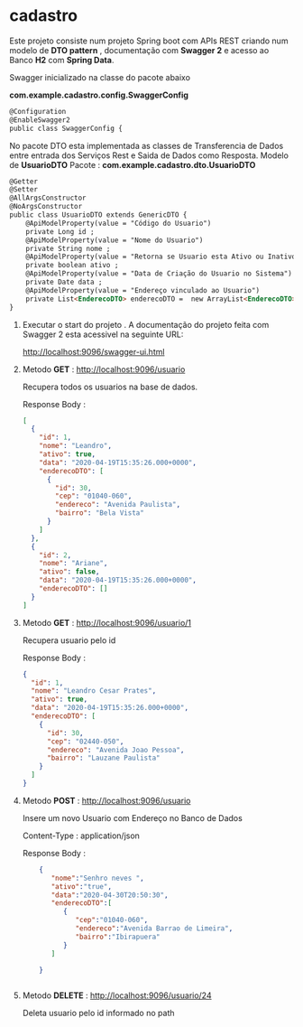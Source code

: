 # cadastro


<p>Este projeto consiste num projeto Spring boot com APIs REST criando num modelo de  <b>DTO pattern</b> , documentação com <b>Swagger 2</b> e acesso ao Banco <b>H2</b>  com <b>Spring Data</b>.</p> 


Swagger inicializado na classe do pacote abaixo 

<b>com.example.cadastro.config.SwaggerConfig</b>

```html
@Configuration
@EnableSwagger2
public class SwaggerConfig {
```

No pacote DTO esta implementada as classes de Transferencia de Dados entre entrada dos Serviços Rest e Saida de Dados como Resposta. Modelo de <b>UsuarioDTO</b> 
Pacote : <b>com.example.cadastro.dto.UsuarioDTO</b>



```html 
@Getter
@Setter
@AllArgsConstructor
@NoArgsConstructor
public class UsuarioDTO extends GenericDTO {
    @ApiModelProperty(value = "Código do Usuario")
    private Long id ;
    @ApiModelProperty(value = "Nome do Usuario")
    private String nome ;
    @ApiModelProperty(value = "Retorna se Usuario esta Ativo ou Inativo no Sistema")
    private boolean ativo ;
    @ApiModelProperty(value = "Data de Criação do Usuario no Sistema")
    private Date data ;
    @ApiModelProperty(value = "Endereço vinculado ao Usuario")
    private List<EnderecoDTO> enderecoDTO =  new ArrayList<EnderecoDTO>();
}

```








<ol>
<li>
  Executar o start do projeto . A documentação do projeto feita com Swagger 2 esta acessivel na seguinte URL: <p>
  <a href="http://localhost:9096/swagger-ui.html">http://localhost:9096/swagger-ui.html</a>
</li>


<li>
  Metodo <b>GET</b> : <a href="http://localhost:9096/usuario">http://localhost:9096/usuario</a>
  
  Recupera todos os usuarios na base de dados. 

Response Body : 

```json
[
  {
    "id": 1,
    "nome": "Leandro",
    "ativo": true,
    "data": "2020-04-19T15:35:26.000+0000",
    "enderecoDTO": [
      {
        "id": 30,
        "cep": "01040-060",
        "endereco": "Avenida Paulista",
        "bairro": "Bela Vista"
      }
    ]
  },
  {
    "id": 2,
    "nome": "Ariane",
    "ativo": false,
    "data": "2020-04-19T15:35:26.000+0000",
    "enderecoDTO": []
  }
]

```
</li> 



<li>
  Metodo <b>GET</b> : <a href="http://localhost:9096/usuario/1">http://localhost:9096/usuario/1</a>
  
  Recupera usuario pelo id 
  
  Response Body :
  
  ```json 
  {
    "id": 1,
    "nome": "Leandro Cesar Prates",
    "ativo": true,
    "data": "2020-04-19T15:35:26.000+0000",
    "enderecoDTO": [
      {
        "id": 30,
        "cep": "02440-050",
        "endereco": "Avenida Joao Pessoa",
        "bairro": "Lauzane Paulista"
      }
    ]
  }
  
  ``` 
  
  
</li> 



<li>
  
  Metodo <b>POST</b> : <a href="http://localhost:9096/usuario">http://localhost:9096/usuario</a>

  Insere um novo Usuario com Endereço no Banco de Dados 


  Content-Type : application/json

  Response Body  : 

```json 
    {
       "nome":"Senhro neves ",
       "ativo":"true",
       "data":"2020-04-30T20:50:30",
       "enderecoDTO":[
          {
             "cep":"01040-060",
             "endereco":"Avenida Barrao de Limeira",
             "bairro":"Ibirapuera"
          }
       ]

    }  
  
```   
  
</li>  


<li>
  Metodo <b>DELETE</b> : <a href="http://localhost:9096/usuario/24">http://localhost:9096/usuario/24</a>

  Deleta usuario pelo id informado no path   
  
</li>  
  




</ol>




